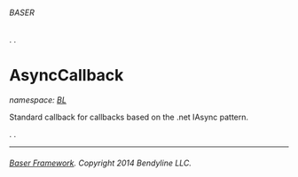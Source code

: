 ###### BASER
.
. 
 

# AsyncCallback
_namespace: [BL](NBL.md)_

Standard callback for callbacks based on the .net IAsync pattern.





 
.
. 

----------
###### [Baser Framework](http://github.com/Bendyline/Baser).  Copyright 2014 Bendyline LLC.